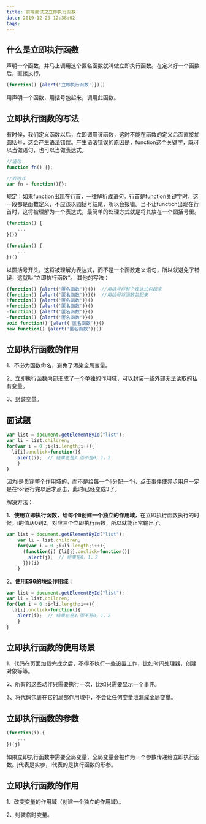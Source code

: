 ```yaml
---
title: 前端面试之立即执行函数
date: 2019-12-23 12:38:02
tags:
---
```


## 什么是立即执行函数

声明一个函数，并马上调用这个匿名函数就叫做立即执行函数。在定义好一个函数后，直接执行。

``` js
(function() {alert('立即执行函数')})() 
```

用声明一个函数，用括号包起来，调用此函数。

## 立即执行函数的写法

有时候，我们定义函数以后，立即调用该函数，这时不能在函数的定义后面直接加圆括号，这会产生语法错误。产生语法错误的原因是，function这个关键字，既可以当做语句，也可以当做表达式。

``` js
//语句
function fn() {};

//表达式
var fn = function(){};
```

规定：如果function出现在行首，一律解析成语句。行首是function关键字时，这一段都是函数定义，不应该以圆括号结尾，所以会报错。当不让function出现在行首时，这将被理解为一个表达式，最简单的处理方式就是将其放在一个圆括号里。

``` js
(function() {
    ...
}())

(function() {
    ...
})()
```

以圆括号开头，这将被理解为表达式，而不是一个函数定义语句，所以就避免了错误，这就叫“立即执行函数”。
其他的写法：

``` js
(function() {alert('匿名函数')}())	//用括号将整个表达式包起来
(function() {alert('匿名函数')})()	//用括号将函数包起来
!function() {alert('匿名函数')}()	
+function() {alert('匿名函数')}()
-function() {alert('匿名函数')}()
~function() {alert('匿名函数')}()
void function() {alert('匿名函数')}()
new function() {alert('匿名函数')}()
```

## 立即执行函数的作用

1、不必为函数命名，避免了污染全局变量。

2、立即执行函数内部形成了一个单独的作用域，可以封装一些外部无法读取的私有变量。

3、封装变量。

## 面试题

``` js
var list = document.getElementById("list");
var li = list.children;
for(var i = 0 ;i<li.length;i++){
  li[i].onclick=function(){
    alert(i);  // 结果总是3.而不是0，1，2
    }
}
```

因为i是贯穿整个作用域的，而不是给每一个li分配一个i，点击事件使异步用户一定是在for运行完以后才点击，此时i已经变成3了。

解决方法：

1、**使用立即执行函数，给每个li创建一个独立的作用域**，在立即执行函数执行的时候，i的值从0到2，对应三个立即执行函数，所以就能正常输出了。

``` js 
var list = document.getElementById("list");
    var li = list.children;
    for(var i = 0 ;i<li.length;i++){
      (function(j) {li[j].onclick=function(){
        alert(j);  // 结果是0，1，2
      }})(i)
    }
```

2、**使用ES6的块级作用域**：

``` js 
var list = document.getElementById("list");
var li = list.children;
for(let i = 0 ;i<li.length;i++){
  li[i].onclick=function(){
    alert(i);  // 结果总是3.而不是0，1，2
    }
}
```

## 立即执行函数的使用场景

1、代码在页面加载完成之后，不得不执行一些设置工作，比如时间处理器，创建对象等等。

2、所有的这些动作只需要执行一次，比如只需要显示一个事件。

3、将代码包裹在它的局部作用域中，不会让任何变量泄漏成全局变量。

## 立即执行函数的参数

``` js 
(function(i) {
    ...
})(j)
```

如果立即执行函数中需要全局变量，全局变量会被作为一个参数传递给立即执行函数。j代表是实参，i代表的是执行函数的形参。

## 立即执行函数的作用

1、改变变量的作用域（创建一个独立的作用域）。

2、封装临时变量。